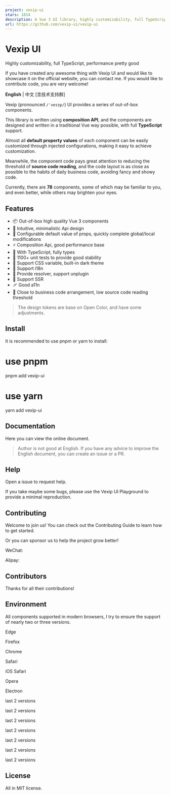```yaml
---
project: vexip-ui
stars: 1814
description: A Vue 3 UI library, highly customizability, full TypeScript, performance pretty good.
url: https://github.com/vexip-ui/vexip-ui
---
```


Vexip UI
========

Highly customizability, full TypeScript, performance pretty good

If you have created any awesome thing with Vexip UI and would like to showcase it on the official website, you can contact me. If you would like to contribute code, you are very welcome!

**English** | 中文 \[含技术支持群\]

Vexip (pronounced `/ˈvesɪp/`) UI provides a series of out-of-box components.

This library is written using **composition API**, and the components are designed and written in a traditional Vue way possible, with full **TypeScript** support.

Almost all **default property values** of each component can be easily customized through injected configurations, making it easy to achieve customization.

Meanwhile, the component code pays great attention to reducing the threshold of **source code reading**, and the code layout is as close as possible to the habits of daily business code, avoiding fancy and showy code.

Currently, there are **78** components, some of which may be familiar to you, and even better, while others may brighten your eyes.

Features
--------

-   📦 Out-of-box high quality Vue 3 components
-   📐 Intuitive, minimalistic Api design
-   🔧 Configurable default value of props, quickly complete global/local modifications
-   ⚡ Composition Api, good performance base
-   🔨 With TypeScript, fully types
-   💪 1100+ unit tests to provide good stability
-   🎨 Support CSS variable, built-in dark theme
-   🚩 Support i18n
-   🛫 Provide resolver, support unplugin
-   🚤 Support SSR
-   🩹 Good a11n
-   👀 Close to business code arrangement, low source code reading threshold

> The design tokens are base on Open Color, and have some adjustments.

Install
-------

It is recommended to use pnpm or yarn to install:

# use pnpm
pnpm add vexip-ui

# use yarn
yarn add vexip-ui

Documentation
-------------

Here you can view the online document.

> Author is not good at English. If you have any advice to improve the English document, you can create an issue or a PR.

Help
----

Open a issue to request help.

If you take maybe some bugs, please use the Vexip UI Playground to provide a minimal reproduction.

Contributing
------------

Welcome to join us! You can check out the Contributing Guide to learn how to get started.

Or you can sponsor us to help the project grow better!

WeChat:

Alipay:

Contributors
------------

Thanks for all their contributions!

Environment
-----------

All components supported in modern browsers, I try to ensure the support of nearly two or three versions.

  
Edge

  
Firefox

  
Chrome

  
Safari

  
iOS Safari

  
Opera

  
Electron

last 2 versions

last 2 versions

last 2 versions

last 2 versions

last 2 versions

last 2 versions

last 2 versions

License
-------

All in MIT license.
